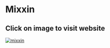 # Mixxin
## Click on image to visit website
[![mixxin](https://user-images.githubusercontent.com/90481075/209410830-bf2a6e2f-626b-4654-bafd-53600f8a924d.JPG)](https://mixxin.pages.dev/)
